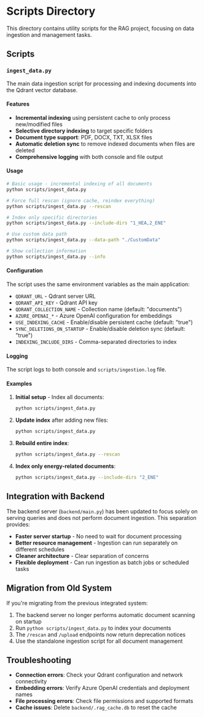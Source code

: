 # Scripts Directory

This directory contains utility scripts for the RAG project, focusing on data ingestion and management tasks.

## Scripts

### `ingest_data.py`

The main data ingestion script for processing and indexing documents into the Qdrant vector database.

#### Features
- **Incremental indexing** using persistent cache to only process new/modified files
- **Selective directory indexing** to target specific folders
- **Document type support**: PDF, DOCX, TXT, XLSX files
- **Automatic deletion sync** to remove indexed documents when files are deleted
- **Comprehensive logging** with both console and file output

#### Usage

```bash
# Basic usage - incremental indexing of all documents
python scripts/ingest_data.py

# Force full rescan (ignore cache, reindex everything)
python scripts/ingest_data.py --rescan

# Index only specific directories
python scripts/ingest_data.py --include-dirs "1_HEA,2_ENE"

# Use custom data path
python scripts/ingest_data.py --data-path "./CustomData"

# Show collection information
python scripts/ingest_data.py --info
```

#### Configuration

The script uses the same environment variables as the main application:

- `QDRANT_URL` - Qdrant server URL
- `QDRANT_API_KEY` - Qdrant API key
- `QDRANT_COLLECTION_NAME` - Collection name (default: "documents")
- `AZURE_OPENAI_*` - Azure OpenAI configuration for embeddings
- `USE_INDEXING_CACHE` - Enable/disable persistent cache (default: "true")
- `SYNC_DELETIONS_ON_STARTUP` - Enable/disable deletion sync (default: "true")
- `INDEXING_INCLUDE_DIRS` - Comma-separated directories to index

#### Logging

The script logs to both console and `scripts/ingestion.log` file.

#### Examples

1. **Initial setup** - Index all documents:
   ```bash
   python scripts/ingest_data.py
   ```

2. **Update index** after adding new files:
   ```bash
   python scripts/ingest_data.py
   ```

3. **Rebuild entire index**:
   ```bash
   python scripts/ingest_data.py --rescan
   ```

4. **Index only energy-related documents**:
   ```bash
   python scripts/ingest_data.py --include-dirs "2_ENE"
   ```

## Integration with Backend

The backend server (`backend/main.py`) has been updated to focus solely on serving queries and does not perform document ingestion. This separation provides:

- **Faster server startup** - No need to wait for document processing
- **Better resource management** - Ingestion can run separately on different schedules
- **Cleaner architecture** - Clear separation of concerns
- **Flexible deployment** - Can run ingestion as batch jobs or scheduled tasks

## Migration from Old System

If you're migrating from the previous integrated system:

1. The backend server no longer performs automatic document scanning on startup
2. Run `python scripts/ingest_data.py` to index your documents
3. The `/rescan` and `/upload` endpoints now return deprecation notices
4. Use the standalone ingestion script for all document management

## Troubleshooting

- **Connection errors**: Check your Qdrant configuration and network connectivity
- **Embedding errors**: Verify Azure OpenAI credentials and deployment names
- **File processing errors**: Check file permissions and supported formats
- **Cache issues**: Delete `backend/.rag_cache.db` to reset the cache
